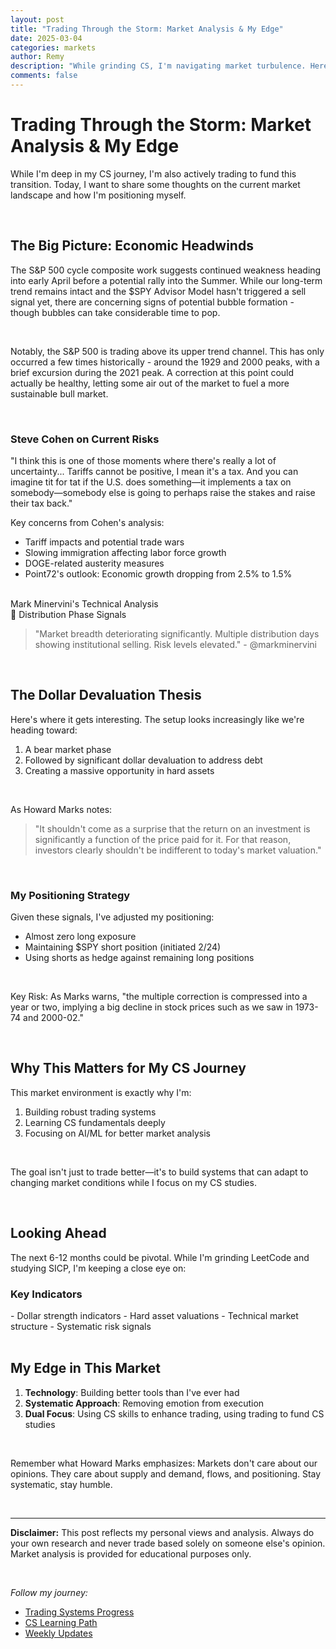 ```yaml
---
layout: post
title: "Trading Through the Storm: Market Analysis & My Edge"
date: 2025-03-04
categories: markets 
author: Remy
description: "While grinding CS, I'm navigating market turbulence. Here's my analysis of current market conditions and how I'm maintaining my edge."
comments: false
---
```


# Trading Through the Storm: Market Analysis & My Edge

While I'm deep in my CS journey, I'm also actively trading to fund this transition. Today, I want to share some thoughts on the current market landscape and how I'm positioning myself.

<br>

## The Big Picture: Economic Headwinds

The S&P 500 cycle composite work suggests continued weakness heading into early April before a potential rally into the Summer. While our long-term trend remains intact and the $SPY Advisor Model hasn't triggered a sell signal yet, there are concerning signs of potential bubble formation - though bubbles can take considerable time to pop.

<br>

Notably, the S&P 500 is trading above its upper trend channel. This has only occurred a few times historically - around the 1929 and 2000 peaks, with a brief excursion during the 2021 peak. A correction at this point could actually be healthy, letting some air out of the market to fuel a more sustainable bull market.

<br>

<div class="warning-box">
<h3>Steve Cohen on Current Risks</h3>
<p>"I think this is one of those moments where there's really a lot of uncertainty... Tariffs cannot be positive, I mean it's a tax. And you can imagine tit for tat if the U.S. does something—it implements a tax on somebody—somebody else is going to perhaps raise the stakes and raise their tax back."</p>
</div>

Key concerns from Cohen's analysis:
- Tariff impacts and potential trade wars
- Slowing immigration affecting labor force growth
- DOGE-related austerity measures
- Point72's outlook: Economic growth dropping from 2.5% to 1.5%

<br>

<div class="market-indicator">
  <div class="indicator-label">Mark Minervini's Technical Analysis</div>
  <div class="indicator-value">🚨 Distribution Phase Signals</div>
</div>

<div class="custom-container">
<blockquote class="twitter-quote">
"Market breadth deteriorating significantly. Multiple distribution days showing institutional selling. Risk levels elevated." - @markminervini
</blockquote>
</div>

<br>

## The Dollar Devaluation Thesis

Here's where it gets interesting. The setup looks increasingly like we're heading toward:

1. A bear market phase
2. Followed by significant dollar devaluation to address debt
3. Creating a massive opportunity in hard assets

<br>

As Howard Marks notes:
> "It shouldn't come as a surprise that the return on an investment is significantly a function of the price paid for it. For that reason, investors clearly shouldn't be indifferent to today's market valuation."

<br>

### My Positioning Strategy

Given these signals, I've adjusted my positioning:
- Almost zero long exposure
- Maintaining $SPY short position (initiated 2/24)
- Using shorts as hedge against remaining long positions

<br>

<div class="warning-box">
<p>Key Risk: As Marks warns, "the multiple correction is compressed into a year or two, implying a big decline in stock prices such as we saw in 1973-74 and 2000-02."</p>
</div>

<br>

## Why This Matters for My CS Journey

This market environment is exactly why I'm:

1. Building robust trading systems
2. Learning CS fundamentals deeply
3. Focusing on AI/ML for better market analysis

<br>

The goal isn't just to trade better—it's to build systems that can adapt to changing market conditions while I focus on my CS studies.

<br>

## Looking Ahead

The next 6-12 months could be pivotal. While I'm grinding LeetCode and studying SICP, I'm keeping a close eye on:

<div class="analysis-section">
<h3>Key Indicators</h3>
- Dollar strength indicators
- Hard asset valuations
- Technical market structure
- Systematic risk signals
</div>

<br>

## My Edge in This Market

1. **Technology**: Building better tools than I've ever had
2. **Systematic Approach**: Removing emotion from execution
3. **Dual Focus**: Using CS skills to enhance trading, using trading to fund CS studies

<br>

Remember what Howard Marks emphasizes: Markets don't care about our opinions. They care about supply and demand, flows, and positioning. Stay systematic, stay humble.

<br>

---

<div class="warning-box">
<p><strong>Disclaimer:</strong> This post reflects my personal views and analysis. Always do your own research and never trade based solely on someone else's opinion. Market analysis is provided for educational purposes only.</p>
</div>

<br>

_Follow my journey:_
- [Trading Systems Progress](/Blog/2025/03/03/my-first-post.html)
- [CS Learning Path](/Blog/2025/03/03/my-second-post.html)
- [Weekly Updates](/Blog/2025/03/10/my-third-post.html)